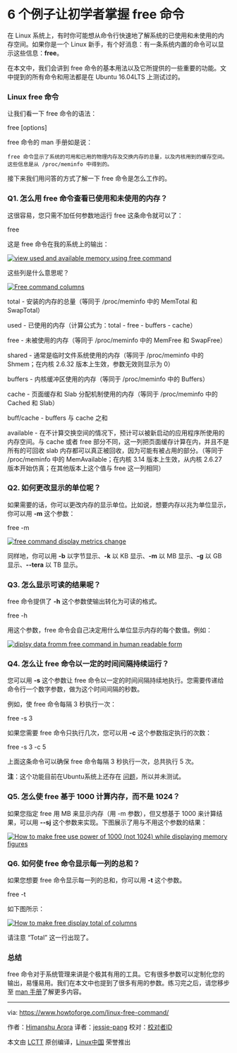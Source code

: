 6 个例子让初学者掌握 free 命令
======

在 Linux 系统上，有时你可能想从命令行快速地了解系统的已使用和未使用的内存空间。如果你是一个 Linux 新手，有个好消息：有一条系统内置的命令可以显示这些信息：**free**。

在本文中，我们会讲到 free 命令的基本用法以及它所提供的一些重要的功能。文中提到的所有命令和用法都是在 Ubuntu 16.04LTS 上测试过的。

### Linux free 命令

让我们看一下 free 命令的语法：

free [options]

free 命令的 man 手册如是说：

```
free 命令显示了系统的可用和已用的物理内存及交换内存的总量，以及内核用到的缓存空间。这些信息是从 /proc/meminfo 中得到的。
```

接下来我们用问答的方式了解一下 free 命令是怎么工作的。

### Q1. 怎么用 free 命令查看已使用和未使用的内存？

这很容易，您只需不加任何参数地运行 free 这条命令就可以了：

free

这是 free 命令在我的系统上的输出：

[![view used and available memory using free command][1]][2]

这些列是什么意思呢？

[![Free command columns][3]][4]

total - 安装的内存的总量（等同于 /proc/meminfo 中的 MemTotal 和 SwapTotal）

used - 已使用的内存（计算公式为：total - free - buffers - cache）

free - 未被使用的内存（等同于 /proc/meminfo 中的 MemFree 和 SwapFree）

shared - 通常是临时文件系统使用的内存（等同于 /proc/meminfo 中的 Shmem；在内核 2.6.32 版本上生效，参数无效则显示为 0）

buffers - 内核缓冲区使用的内存（等同于 /proc/meminfo 中的 Buffers）

cache - 页面缓存和 Slab 分配机制使用的内存（等同于 /proc/meminfo 中的 Cached 和 Slab）

buff/cache - buffers 与 cache 之和

available - 在不计算交换空间的情况下，预计可以被新启动的应用程序所使用的内存空间。与 cache 或者 free 部分不同，这一列把页面缓存计算在内，并且不是所有的可回收 slab 内存都可以真正被回收，因为可能有被占用的部分。（等同于 /proc/meminfo 中的 MemAvailable；在内核 3.14 版本上生效，从内核 2.6.27 版本开始仿真；在其他版本上这个值与 free 这一列相同）

### Q2. 如何更改显示的单位呢？

如果需要的话，你可以更改内存的显示单位。比如说，想要内存以兆为单位显示，你可以用 **-m** 这个参数：

free -m

[![free command display metrics change][5]][6]

同样地，你可以用 **-b** 以字节显示、**-k** 以 KB 显示、**-m** 以 MB 显示、**-g** 以 GB 显示、**\--tera** 以 TB 显示。

### Q3. 怎么显示可读的结果呢？

free 命令提供了 **-h** 这个参数使输出转化为可读的格式。

free -h

用这个参数，free 命令会自己决定用什么单位显示内存的每个数值。例如：

[![diplsy data fromm free command in human readable form][7]][8]

### Q4. 怎么让 free 命令以一定的时间间隔持续运行？

您可以用 **-s** 这个参数让 free 命令以一定的时间间隔持续地执行。您需要传递给命令行一个数字参数，做为这个时间间隔的秒数。

例如，使 free 命令每隔 3 秒执行一次：

free -s 3

如果您需要 free 命令只执行几次，您可以用 **-c** 这个参数指定执行的次数：

free -s 3 -c 5

上面这条命令可以确保 free 命令每隔 3 秒执行一次，总共执行 5 次。

**注**：这个功能目前在Ubuntu系统上还存在 [问题][9]，所以并未测试。

### Q5. 怎么使 free 基于 1000 计算内存，而不是 1024？

如果您指定 free 用 MB 来显示内存（用 -m 参数），但又想基于 1000 来计算结果，可以用 **\--sj** 这个参数来实现。下图展示了用与不用这个参数的结果：

[![How to make free use power of 1000 \(not 1024\) while displaying memory figures][10]][11]

### Q6. 如何使 free 命令显示每一列的总和？

如果您想要 free 命令显示每一列的总和，你可以用 **-t** 这个参数。

free -t

如下图所示：

[![How to make free display total of columns][12]][13]

请注意 “Total” 这一行出现了。

### 总结

free 命令对于系统管理来讲是个极其有用的工具。它有很多参数可以定制化您的输出，易懂易用。我们在本文中也提到了很多有用的参数。练习完之后，请您移步至 [man 手册][14]了解更多内容。


--------------------------------------------------------------------------------

via: https://www.howtoforge.com/linux-free-command/

作者：[Himanshu Arora][a]
译者：[jessie-pang](https://github.com/jessie-pang)
校对：[校对者ID](https://github.com/校对者ID)

本文由 [LCTT](https://github.com/LCTT/TranslateProject) 原创编译，[Linux中国](https://linux.cn/) 荣誉推出

[a]:https://www.howtoforge.com
[1]:https://www.howtoforge.com/images/linux_free_command/free-command-output.png
[2]:https://www.howtoforge.com/images/linux_free_command/big/free-command-output.png
[3]:https://www.howtoforge.com/images/linux_free_command/free-output-columns.png
[4]:https://www.howtoforge.com/images/linux_free_command/big/free-output-columns.png
[5]:https://www.howtoforge.com/images/linux_free_command/free-m-option.png
[6]:https://www.howtoforge.com/images/linux_free_command/big/free-m-option.png
[7]:https://www.howtoforge.com/images/linux_free_command/free-h.png
[8]:https://www.howtoforge.com/images/linux_free_command/big/free-h.png
[9]:https://bugs.launchpad.net/ubuntu/+source/procps/+bug/1551731
[10]:https://www.howtoforge.com/images/linux_free_command/free-si-option.png
[11]:https://www.howtoforge.com/images/linux_free_command/big/free-si-option.png
[12]:https://www.howtoforge.com/images/linux_free_command/free-t-option.png
[13]:https://www.howtoforge.com/images/linux_free_command/big/free-t-option.png
[14]:https://linux.die.net/man/1/free
